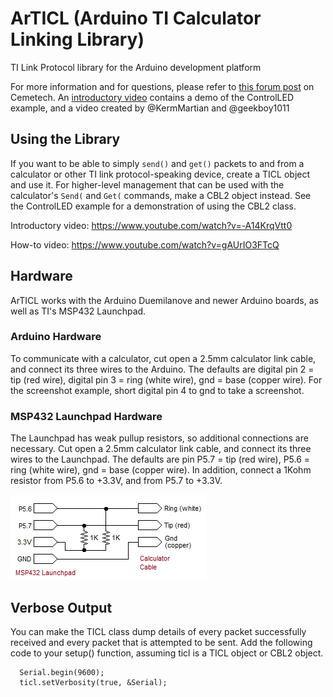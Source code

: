 ArTICL (Arduino TI Calculator Linking Library)
==============================================
TI Link Protocol library for the Arduino development platform

For more information and for questions, please refer to 
[this forum post](http://www.cemetech.net/forum/viewtopic.php?t=10809)
on Cemetech. An [introductory video](https://www.youtube.com/watch?v=-A14KrqVtt0)
contains a demo of the ControlLED example, and a video created by @KermMartian
and @geekboy1011

Using the Library
-----------------
If you want to be able to simply `send()` and `get()` packets to and from a
calculator or other TI link protocol-speaking device, create a TICL object and
use it. For higher-level management that can be used with the calculator's
`Send(` and `Get(` commands, make a CBL2 object instead. See the ControlLED
example for a demonstration of using the CBL2 class.

Introductory video: https://www.youtube.com/watch?v=-A14KrqVtt0

How-to video: https://www.youtube.com/watch?v=gAUrIO3FTcQ

Hardware
--------
ArTICL works with the Arduino Duemilanove and newer Arduino boards, as well as
TI's MSP432 Launchpad.
### Arduino Hardware
To communicate with a calculator, cut open a 2.5mm calculator link cable, and
connect its three wires to the Arduino. The defaults are digital pin 2 = tip (red
wire), digital pin 3 = ring (white wire), gnd = base (copper wire). For the
screenshot example, short digital pin 4 to gnd to take a screenshot.
### MSP432 Launchpad Hardware
The Launchpad has weak pullup resistors, so additional connections are necessary.
Cut open a 2.5mm calculator link cable, and connect its three wires to the Launchpad.
The defaults are pin P5.7 = tip (red wire), P5.6 = ring (white wire), gnd = base
(copper wire). In addition, connect a 1Kohm resistor from P5.6 to +3.3V, and from
P5.7 to +3.3V.

![MSP432 Launchpad to calculator connections](/doc/articl_msp432.png)

Verbose Output
--------------
You can make the TICL class dump details of every packet successfully received
and every packet that is attempted to be sent. Add the following code to your
setup() function, assuming ticl is a TICL object or CBL2 object.

```
  Serial.begin(9600);
  ticl.setVerbosity(true, &Serial);
```
